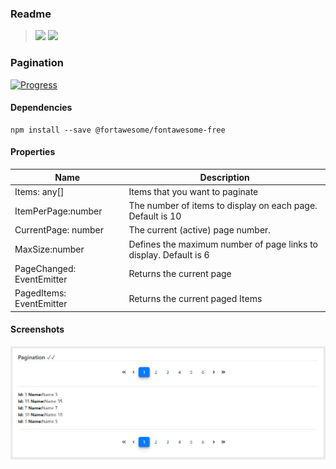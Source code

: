 ### Readme

> [![](https://img.shields.io/badge/Main-readme‌‌‌‌‌‌‌-white)](../../../readme.desc.md)
> [![](https://img.shields.io/badge/usage‌‌‌‌‌‌‌-orange)](usage.md)

### Pagination

[![Progress](https://img.shields.io/badge/Demo-✔✔☐☐☐‌‌‌‌‌‌‌-blue)](https://krsln.github.io/NgLootBox/LootBox/Pagination)

#### Dependencies

```
npm install --save @fortawesome/fontawesome-free
``` 

#### Properties

Name | Description
 --- | ---  
Items: any[] | Items that you want to paginate
ItemPerPage:number | The number of items to display on each page. Default is 10
CurrentPage: number | The current (active) page number.
MaxSize:number | Defines the maximum number of page links to display. Default is 6
PageChanged: EventEmitter | Returns the current page
PagedItems: EventEmitter | Returns the current paged Items

#### Screenshots

![](Screenshots/Pagination.png "Pagination")
